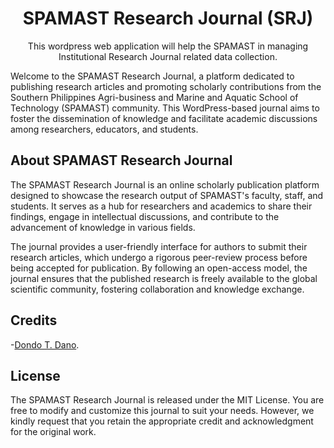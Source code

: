 <h1 align="center">SPAMAST Research Journal (SRJ)</h1>
<p align="center">This wordpress web application will help the SPAMAST in managing Institutional Research Journal related data collection.</p>

 
Welcome to the SPAMAST Research Journal, a platform dedicated to publishing research articles and promoting scholarly contributions from the Southern Philippines Agri-business and Marine and Aquatic School of Technology (SPAMAST) community. This WordPress-based journal aims to foster the dissemination of knowledge and facilitate academic discussions among researchers, educators, and students.

## About SPAMAST Research Journal
The SPAMAST Research Journal is an online scholarly publication platform designed to showcase the research output of SPAMAST's faculty, staff, and students. It serves as a hub for researchers and academics to share their findings, engage in intellectual discussions, and contribute to the advancement of knowledge in various fields.

The journal provides a user-friendly interface for authors to submit their research articles, which undergo a rigorous peer-review process before being accepted for publication. By following an open-access model, the journal ensures that the published research is freely available to the global scientific community, fostering collaboration and knowledge exchange.

## Credits
-[Dondo T. Dano](https://github.com/dondodano).


## License
The SPAMAST Research Journal is released under the MIT License. You are free to modify and customize this journal to suit your needs. However, we kindly request that you retain the appropriate credit and acknowledgment for the original work.
